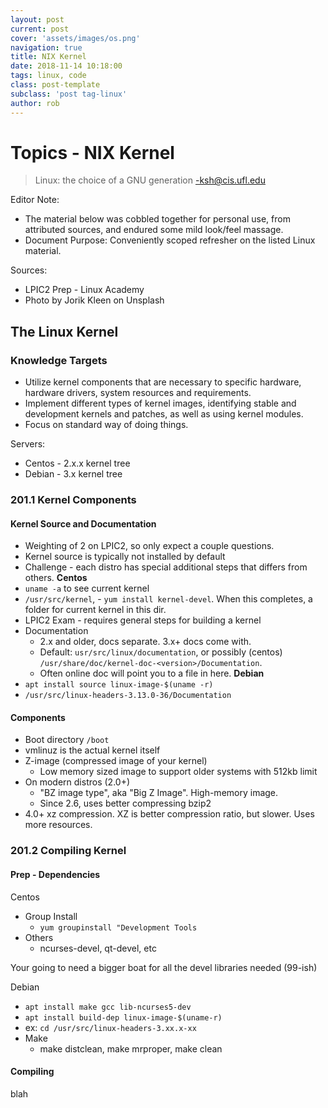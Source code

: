 ```yaml
---
layout: post
current: post
cover: 'assets/images/os.png'
navigation: true
title: NIX Kernel
date: 2018-11-14 10:18:00
tags: linux, code
class: post-template
subclass: 'post tag-linux'
author: rob
---
```


# Topics - NIX Kernel

> Linux: the choice of a GNU generation -ksh@cis.ufl.edu

Editor Note:
- The material below was cobbled together for personal use, from attributed sources, and endured some mild look/feel massage.
- Document Purpose: Conveniently scoped refresher on the listed Linux material.

Sources: 
- LPIC2 Prep - Linux Academy
- Photo by Jorik Kleen on Unsplash

## The Linux Kernel
### Knowledge Targets
- Utilize kernel components that are necessary to specific hardware, hardware drivers, system resources and requirements. 
- Implement different types of kernel images, identifying stable and development kernels and patches, 
as well as using kernel modules.
- Focus on standard way of doing things.

Servers:
- Centos - 2.x.x kernel tree
- Debian - 3.x kernel tree

### 201.1 Kernel Components
#### Kernel Source and Documentation
- Weighting of 2 on LPIC2, so only expect a couple questions.
- Kernel source is typically not installed by default
- Challenge - each distro has special additional steps that differs from others.
**Centos**
- `uname -a` to see current kernel 
- `/usr/src/kernel`, - `yum install kernel-devel`.  When this completes, a folder for current kernel in this dir. 
- LPIC2 Exam - requires general steps for building a kernel
- Documentation
  - 2.x and older, docs separate.  3.x+ docs come with.
  - Default: `usr/src/linux/documentation`, or possibly (centos) `/usr/share/doc/kernel-doc-<version>/Documentation`.
  - Often online doc will point you to a file in here.
 **Debian**
 - `apt install source linux-image-$(uname -r)`
 - `/usr/src/linux-headers-3.13.0-36/Documentation`

#### Components
- Boot directory `/boot` 
- vmlinuz is the actual kernel itself
- Z-image (compressed image of your kernel)
  - Low memory sized image to support older systems with 512kb limit
- On modern distros (2.0+)
  - "BZ image type", aka "Big Z Image".  High-memory image.
  - Since 2.6, uses better compressing bzip2
- 4.0+ xz compression.  XZ is better compression ratio, but slower.  Uses more resources.

### 201.2 Compiling Kernel
#### Prep - Dependencies
Centos
- Group Install
  - `yum groupinstall "Development Tools`
- Others
  - ncurses-devel, qt-devel, etc
  
Your going to need a bigger boat for all the devel libraries needed (99-ish)

Debian
- `apt install make gcc lib-ncurses5-dev`
- `apt install build-dep linux-image-$(uname-r)`
- ex: `cd /usr/src/linux-headers-3.xx.x-xx`
- Make
  - make distclean, make mrproper, make clean
  
#### Compiling
blah






